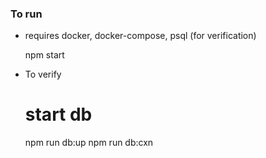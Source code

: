 ### To run
 - requires docker, docker-compose, psql (for verification)

     npm start

 - To verify

     # start db
     npm run db:up
     npm run db:cxn
